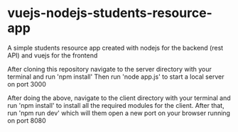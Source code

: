 # vuejs-nodejs-students-resource-app
A simple students resource app created with nodejs for the backend (rest API) and vuejs for the frontend 

After cloning this repository navigate to the server directory with your terminal and run 'npm install'
Then run 'node app.js' to start a local server on port 3000

After doing the above, navigate to the client directory with your terminal and run 'npm install' to install all the required
modules for the client. After that, run 'npm run dev' which will them open a new port on your browser running on port 8080
